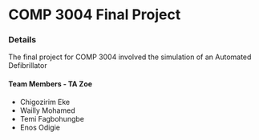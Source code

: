 # COMP 3004 Final Project 

### Details
The final project for COMP 3004 involved the simulation of an Automated Defibrillator 


#### Team Members - TA Zoe
- Chigozirim Eke
- Wailly Mohamed
- Temi Fagbohungbe
- Enos Odigie
